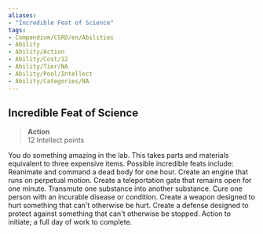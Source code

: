 ```yaml
---
aliases:
- "Incredible Feat of Science"
tags:
- Compendium/CSRD/en/Abilities
- Ability
- Ability/Action
- Ability/Cost/12
- Ability/Tier/NA
- Ability/Pool/Intellect
- Ability/Categories/NA
---
```


  
## Incredible Feat of Science  
>**Action**  
>12 Intellect points
  
You do something amazing in the lab. This takes parts and materials equivalent to three expensive items. Possible incredible feats include: Reanimate and command a dead body for one hour. Create an engine that runs on perpetual motion. Create a teleportation gate that remains open for one minute. Transmute one substance into another substance. Cure one person with an incurable disease or condition. Create a weapon designed to hurt something that can't otherwise be hurt. Create a defense designed to protect against something that can't otherwise be stopped. Action to initiate; a full day of work to complete.